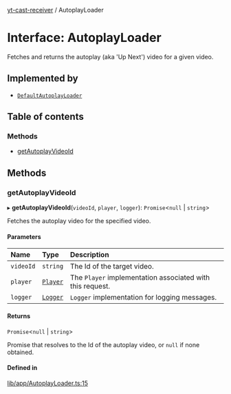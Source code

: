 [yt-cast-receiver](../README.md) / AutoplayLoader

# Interface: AutoplayLoader

Fetches and returns the autoplay (aka 'Up Next') video for a given video.

## Implemented by

- [`DefaultAutoplayLoader`](../classes/DefaultAutoplayLoader.md)

## Table of contents

### Methods

- [getAutoplayVideoId](AutoplayLoader.md#getautoplayvideoid)

## Methods

### getAutoplayVideoId

▸ **getAutoplayVideoId**(`videoId`, `player`, `logger`): `Promise`<``null`` \| `string`\>

Fetches the autoplay video for the specified video.

#### Parameters

| Name | Type | Description |
| :------ | :------ | :------ |
| `videoId` | `string` | The Id of the target video. |
| `player` | [`Player`](../classes/Player.md) | The `Player` implementation associated with this request. |
| `logger` | [`Logger`](Logger.md) | `Logger` implementation for logging messages. |

#### Returns

`Promise`<``null`` \| `string`\>

Promise that resolves to the Id of the autoplay video, or `null` if none obtained.

#### Defined in

[lib/app/AutoplayLoader.ts:15](https://github.com/patrickkfkan/yt-cast-receiver/blob/a8d5090/src/lib/app/AutoplayLoader.ts#L15)
